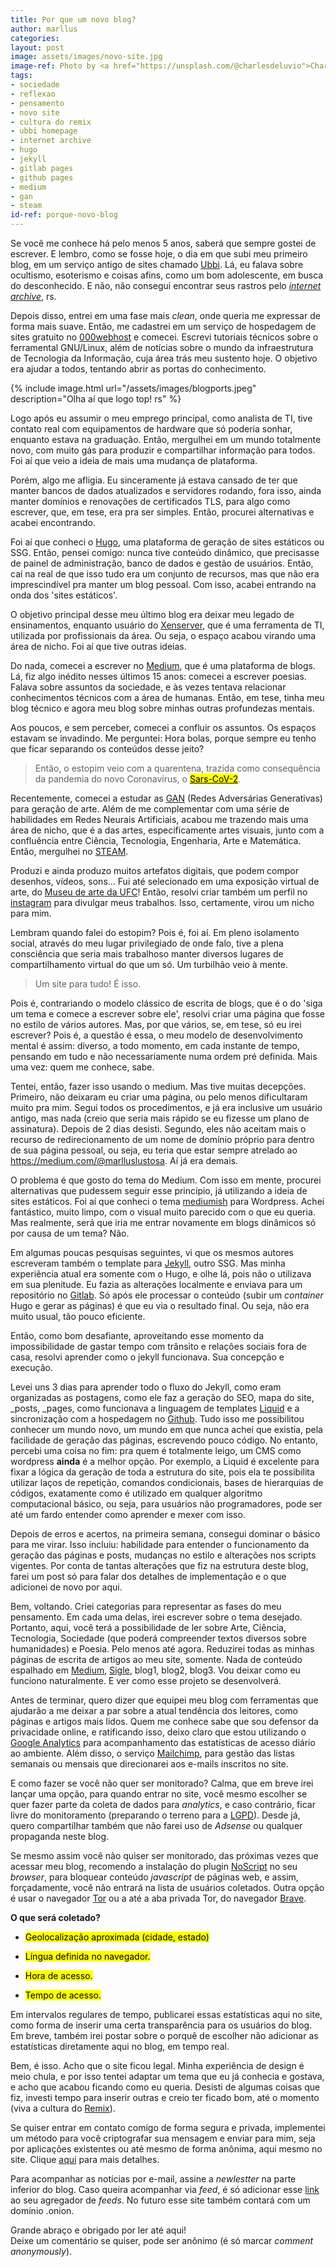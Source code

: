 ```yaml
---
title: Por que um novo blog?
author: marllus
categories:
layout: post
image: assets/images/novo-site.jpg
image-ref: Photo by <a href="https://unsplash.com/@charlesdeluvio">Charles Deluvio</a>
tags:
- sociedade
- reflexao
- pensamento
- novo site
- cultura do remix
- ubbi homepage
- internet archive
- hugo
- jekyll
- gitlab pages
- github pages
- medium
- gan
- steam
id-ref: porque-novo-blog
---
```


Se você me conhece há pelo menos 5 anos, saberá que sempre gostei de escrever. E lembro, como se fosse hoje, o dia em que subi meu primeiro blog, em um serviço antigo de sites chamado <a href="https://web.archive.org/web/20060827035924/http://www.ubbi.com.br/" target="_blank_">Ubbi</a>. Lá, eu falava sobre ocultismo, esoterismo e coisas afins, como um bom adolescente, em busca do desconhecido. E não, não consegui encontrar seus rastros pelo <a href="https://archive.org/" target="_blank">*internet archive*</a>, rs.

Depois disso, entrei em uma fase mais *clean*, onde queria me expressar de forma mais suave. Então, me cadastrei em um serviço de hospedagem de sites gratuito no <a href="https://br.000webhost.com/" target="_blank">000webhost</a> e comecei. Escrevi tutoriais técnicos sobre o ferramental GNU/Linux, além de notícias sobre o mundo da infraestrutura de Tecnologia da Informação, cuja área trás meu sustento hoje. O objetivo era ajudar a todos, tentando abrir as portas do conhecimento.

{% include image.html url="/assets/images/blogports.jpeg" description="Olha aí que logo top! rs" %}<br>

Logo após eu assumir o meu emprego principal, como analista de TI, tive contato real com equipamentos de hardware que só poderia sonhar, enquanto estava na graduação. Então, mergulhei em um mundo totalmente novo, com muito gás para produzir e compartilhar informação para todos. Foi aí que veio a ideia de mais uma mudança de plataforma.

Porém, algo me afligia. Eu sinceramente já estava cansado de ter que manter bancos de dados atualizados e servidores rodando, fora isso, ainda manter domínios e renovações de certificados TLS, para algo como escrever, que, em tese, era pra ser simples. Então, procurei alternativas e acabei encontrando.

Foi aí que conheci o <a href="https://gohugo.io/" target="_blank">Hugo</a>, uma plataforma de geração de sites estáticos ou SSG. Então, pensei comigo: nunca tive conteúdo dinâmico, que precisasse de painel de administração, banco de dados e gestão de usuários. Então, caí na real de que isso tudo era um conjunto de recursos, mas que não era imprescindível pra manter um blog pessoal. Com isso, acabei entrando na onda dos 'sites estáticos'.

O objetivo principal desse meu último blog era deixar meu legado de ensinamentos, enquanto usuário do <a href="https://xenserver.org/" target="_blank">Xenserver</a>, que é uma ferramenta de TI, utilizada por profissionais da área. Ou seja, o espaço acabou virando uma área de nicho. Foi aí que tive outras ideias.

Do nada, comecei a escrever no <a href="https://medium.com/@marlluslustosa" target="_blank">Medium</a>, que é uma plataforma de blogs. Lá, fiz algo inédito nesses últimos 15 anos: comecei a escrever poesias. Falava sobre assuntos da sociedade, e às vezes tentava relacionar conhecimentos técnicos com a área de humanas. Então, em tese, tinha meu blog técnico e agora meu blog sobre minhas outras profundezas mentais.

Aos poucos, e sem perceber, comecei a confluir os assuntos. Os espaços estavam se invadindo. Me perguntei: Hora bolas, porque sempre eu tenho que ficar separando os conteúdos desse jeito?

> Então, o estopim veio com a quarentena, trazida como consequência da pandemia do novo Coronavírus, o <a href="https://pt.wikipedia.org/wiki/Coronav%C3%ADrus_da_s%C3%ADndrome_respirat%C3%B3ria_aguda_grave_2" target="_blank"><mark>Sars-CoV-2</mark></a>. 

Recentemente, comecei a estudar as <a href="https://en.wikipedia.org/wiki/Generative_adversarial_network" target="_blank">GAN</a> (Redes Adversárias Generativas) para geração de arte. Além de me complementar com uma série de habilidades em Redes Neurais Artificiais, acabou me trazendo mais uma área de nicho, que é a das artes, especificamente artes visuais, junto com a confluência entre Ciência, Tecnologia, Engenharia, Arte e Matemática. Então, mergulhei no <a href="https://tecnologia.educacional.com.br/blog-inovacao-e-tendencias/steam-metodologia-que-precisa-conhecer/" target="_blank">STEAM</a>. 

Produzi e ainda produzo muitos artefatos digitais, que podem compor desenhos, vídeos, sons... Fui até selecionado em uma exposição virtual de arte, do <a href="https://www.instagram.com/p/B_vN_p4FEaS/" target="_blank">Museu de arte da UFC</a>! Então, resolvi criar também um perfil no <a href="https://www.instagram.com/ganartedigital/" target="_blank">instagram</a> para divulgar meus trabalhos. Isso, certamente, virou um nicho para mim.

Lembram quando falei do estopim? Pois é, foi aí. Em pleno isolamento social, através do meu lugar privilegiado de onde falo, tive a plena consciência que seria mais trabalhoso manter diversos lugares de compartilhamento virtual do que um só. Um turbilhão veio à mente.

> Um site para tudo! É isso.

Pois é, contrariando o modelo clássico de escrita de blogs, que é o do 'siga um tema e comece a escrever sobre ele', resolvi criar uma página que fosse no estilo de vários autores. Mas, por que vários, se, em tese, só eu irei escrever? Pois é, a questão é essa, o meu modelo de desenvolvimento mental é assim: diverso, a  todo momento, em cada instante de tempo, pensando em tudo e não necessariamente numa ordem pré definida. Mais uma vez: quem me conhece, sabe.

Tentei, então, fazer isso usando o medium. Mas tive muitas decepções. Primeiro, não deixaram eu criar uma página, ou pelo menos dificultaram muito pra mim. Segui todos os procedimentos, e já era inclusive um usuário antigo, mas nada (creio que seria mais rápido se eu fizesse um plano de assinatura). Depois de 2 dias desisti. Segundo, eles não aceitam mais o recurso de redirecionamento de um nome de domínio próprio para dentro de sua página pessoal, ou seja, eu teria que estar sempre atrelado ao <a href="https://medium.com/@marlluslustosa" target="_blank">https://medium.com/@marlluslustosa</a>. Aí já era demais.

O problema é que gosto do tema do Medium. Com isso em mente, procurei alternativas que pudessem seguir esse princípio, já utilizando a ideia de sites estáticos. Foi aí que conheci o tema <a href="https://www.wowthemes.net/themes/mediumish-wordpress/" target="_blank">mediumish</a> para Wordpress. Achei fantástico, muito limpo, com o visual muito parecido com o que eu queria. Mas realmente, será que iria me entrar novamente em blogs dinâmicos só por causa de um tema? Não.

Em algumas poucas pesquisas seguintes, vi que os mesmos autores escreveram também o template para <a href="https://jekyllrb.com/" target="_blank">Jekyll</a>, outro SSG. Mas minha experiência atual era somente com o Hugo, e olhe lá, pois não o utilizava em sua plenitude. Eu fazia as alterações localmente e enviava para um repositório no <a href="https://gitlab.com/" target="_blank">Gitlab</a>. Só após ele processar o conteúdo (subir um *container* Hugo e gerar as páginas) é que eu via o resultado final. Ou seja, não era muito usual, tão pouco eficiente. 

Então, como bom desafiante, aproveitando esse momento da impossibilidade de gastar tempo com trânsito e relações sociais fora de casa, resolvi aprender como o jekyll funcionava. Sua concepção e execução.

Levei uns 3 dias para aprender todo o fluxo do Jekyll, como eram organizadas as postagens, como ele faz a geração do SEO, mapa do site, _posts, _pages, como funcionava a linguagem de templates <a href="https://shopify.github.io/liquid/" target="_blank">Liquid</a> e a sincronização com a hospedagem no <a href="https://github.com/" target="_blank">Github</a>. Tudo isso me possibilitou conhecer um mundo novo, um mundo em que nunca achei que existia, pela facilidade de geração das páginas, escrevendo pouco código. No entanto, percebi uma coisa no fim: pra quem é totalmente leigo, um CMS como wordpress **ainda** é a melhor opção. Por exemplo, a Liquid é excelente para fixar a lógica da geração de toda a estrutura do site, pois ela te possibilita utilizar laços de repetição, comandos condicionais, bases de hierarquias de códigos, exatamente como é utilizado em qualquer algoritmo computacional básico, ou seja, para usuários não programadores, pode ser até um fardo entender como aprender e mexer com isso.

Depois de erros e acertos, na primeira semana, consegui dominar o básico para me virar. Isso incluiu: habilidade para entender o funcionamento da geração das páginas e posts, mudanças no estilo e alterações nos scripts vigentes. Por conta de tantas alterações que fiz na estrutura deste blog, farei um post só para falar dos detalhes de implementação e o que adicionei de novo por aqui.

Bem, voltando. Criei categorias para representar as fases do meu pensamento. Em cada uma delas, irei escrever sobre o tema desejado. Portanto, aqui, você terá a possibilidade de ler sobre Arte, Ciência, Tecnologia, Sociedade (que poderá compreender textos diversos sobre humanidades) e Poesia. Pelo menos até agora. Reduzirei todas as minhas páginas de escrita de artigos ao meu site, somente. Nada de conteúdo espalhado em <a href="https://medium.com/@marlluslustosa" target="_blank">Medium</a>, <a href="https://app.sigle.io/mlustosa.id.blockstack" target="_blank">Sigle</a>, blog1, blog2, blog3. Vou deixar como eu funciono naturalmente. E ver como esse projeto se desenvolverá.

Antes de terminar, quero dizer que equipei meu blog com ferramentas que ajudarão a me deixar a par sobre a atual tendência dos leitores, como páginas e artigos mais lidos. Quem me conhece sabe que sou defensor da privacidade online, e ratificando isso, deixo claro que estou utilizando o <a href="https://analytics.google.com/analytics/web/" target="_blank">Google Analytics</a> para acompanhamento das estatísticas de acesso diário ao ambiente. Além disso, o serviço <a href="https://mailchimp.com/" target="_blank">Mailchimp</a>, para gestão das listas semanais ou mensais que direcionarei aos e-mails inscritos no site.

E como fazer se você não quer ser monitorado? Calma, que em breve irei lançar uma opção, para quando entrar no site, você mesmo escolher se quer fazer parte da coleta de dados para *analytics*, e caso contrário, ficar livre do monitoramento (preparando o terreno para a <a href="http://www.planalto.gov.br/ccivil_03/_ato2015-2018/2018/lei/L13709.htm" target="_blank">LGPD</a>). Desde já, quero compartilhar também que não farei uso de *Adsense* ou qualquer propaganda neste blog.

Se mesmo assim você não quiser ser monitorado, das próximas vezes que acessar meu blog, recomendo a instalação do plugin <a href="https://noscript.net/" target="_blank">NoScript</a> no seu *browser*, para bloquear conteúdo *javascript* de páginas web, e assim, forçadamente, você não entrará na lista de usuários coletados. Outra opção é usar o navegador <a href="https://www.torproject.org/pt-BR/download/" target="_blank">Tor</a> ou a até a aba privada Tor, do navegador <a href="https://brave.com/" target="_blank">Brave</a>.

**O que será coletado?**

- <mark>Geolocalização aproximada (cidade, estado)</mark>

- <mark>Língua definida no navegador.</mark>

- <mark>Hora de acesso.</mark>

- <mark>Tempo de acesso.</mark>

Em intervalos regulares de tempo, publicarei essas estatísticas aqui no site, como forma de inserir uma certa transparência para os usuários do blog. Em breve, também irei postar sobre o porquê de escolher não adicionar as estatísticas diretamente aqui no blog, em tempo real.

Bem, é isso. Acho que o site ficou legal. Minha experiência de design é meio chula, e por isso tentei adaptar um tema que eu já conhecia e gostava, e acho que acabou ficando como eu queria. Desisti de algumas coisas que fiz, investi tempo para inserir outras e creio ter ficado bom, até o momento (viva a cultura do <a href="https://pt.wikipedia.org/wiki/Cultura_do_remix" target="_blank">Remix</a>). 

Se quiser entrar em contato comigo de forma segura e privada, implementei um método para você criptografar sua mensagem e enviar para mim, seja por aplicações existentes ou até mesmo de forma anônima, aqui mesmo no site. Clique <a href="{{base.url}}/contato" target="_blank">aqui</a> para mais detalhes.

Para acompanhar as notícias por e-mail, assine a *newlestter* na parte inferior do blog. Caso queira acompanhar via *feed*, é só adicionar esse <a href="https://marllus.com/feed" target="_blank">link</a> ao seu agregador de *feeds*. No futuro esse site também contará com um domínio .onion.

Grande abraço e obrigado por ler até aqui! <br>Deixe um comentário se quiser, pode ser anônimo (é só marcar *comment anonymously*).
